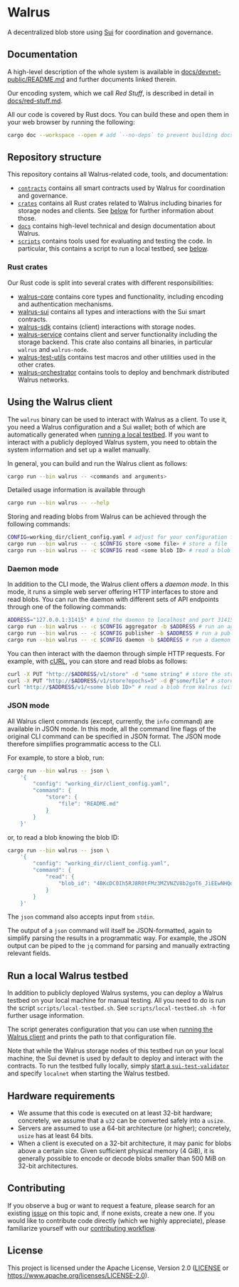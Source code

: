 # Walrus

A decentralized blob store using [Sui](https://github.com/MystenLabs/sui) for coordination and governance.

## Documentation

A high-level description of the whole system is available in
[docs/devnet-public/README.md](docs/devnet-public/README.md) and further documents linked therein.

Our encoding system, which we call *Red Stuff*, is described in detail in
[docs/red-stuff.md](docs/red-stuff.md).

All our code is covered by Rust docs. You can build these and open them in your web browser by
running the following:

```sh
cargo doc --workspace --open # add `--no-deps` to prevent building docs of all dependencies
```

## Repository structure

This repository contains all Walrus-related code, tools, and documentation:

- [`contracts`](contracts) contains all smart contracts used by Walrus for coordination and governance.
- [`crates`](crates) contains all Rust crates related to Walrus including binaries for storage nodes
  and clients. See [below](#rust-crates) for further information about those.
- [`docs`](docs) contains high-level technical and design documentation about Walrus.
- [`scripts`](docs) contains tools used for evaluating and testing the code. In particular, this
  contains a script to run a local testbed, see [below](#run-a-local-walrus-testbed).

### Rust crates

Our Rust code is split into several crates with different responsibilities:

- [walrus-core](crates/walrus-core/) contains core types and functionality, including encoding and
  authentication mechanisms.
- [walrus-sui](crates/walrus-sui/) contains all types and interactions with the Sui smart contracts.
- [walrus-sdk](crates/walrus-sdk/) contains (client) interactions with storage nodes.
- [walrus-service](crates/walrus-service/) contains client and server functionality including the
  storage backend. This crate also contains all binaries, in particular `walrus` and `walrus-node`.
- [walrus-test-utils](crates/walrus-test-utils/) contains test macros and other utilities used in
  the other crates.
- [walrus-orchestrator](crates/walrus-orchestrator/) contains tools to deploy and benchmark
  distributed Walrus networks.

## Using the Walrus client

The `walrus` binary can be used to interact with Walrus as a client. To use it, you need a Walrus
configuration and a Sui wallet; both of which are automatically generated when [running a local
testbed](#run-a-local-walrus-testbed). If you want to interact with a publicly deployed Walrus
system, you need to obtain the system information and set up a wallet manually.

In general, you can build and run the Walrus client as follows:

```sh
cargo run --bin walrus -- <commands and arguments>
```

Detailed usage information is available through

```sh
cargo run --bin walrus -- --help
```

Storing and reading blobs from Walrus can be achieved through the following commands:

```sh
CONFIG=working_dir/client_config.yaml # adjust for your configuration file
cargo run --bin walrus -- -c $CONFIG store <some file> # store a file
cargo run --bin walrus -- -c $CONFIG read <some blob ID> # read a blob
```

### Daemon mode

In addition to the CLI mode, the Walrus client offers a *daemon mode*. In this mode, it runs a
simple web server offering HTTP interfaces to store and read blobs. You can run the daemon with
different sets of API endpoints through one of the following commands:

```sh
ADDRESS="127.0.0.1:31415" # bind the daemon to localhost and port 31415
cargo run --bin walrus -- -c $CONFIG aggregator -b $ADDRESS # run an aggregator to read blobs
cargo run --bin walrus -- -c $CONFIG publisher -b $ADDRESS # run a publisher to store blobs
cargo run --bin walrus -- -c $CONFIG daemon -b $ADDRESS # run a daemon combining an aggregator and a publisher
```

You can then interact with the daemon through simple HTTP requests. For example, with
[cURL](https://curl.se), you can store and read blobs as follows:

```sh
curl -X PUT "http://$ADDRESS/v1/store" -d "some string" # store the string `some string` for 1 storage epoch
curl -X PUT "http://$ADDRESS/v1/store?epochs=5" -d @"some/file" # store file `some/file` for 5 storage epochs
curl "http://$ADDRESS/v1/<some blob ID>" # read a blob from Walrus (with aggregator or daemon)
```

### JSON mode

All Walrus client commands (except, currently, the `info` command) are available in JSON mode.
In this mode, all the command line flags of the original CLI command can be specified in JSON format.
The JSON mode therefore simplifies programmatic access to the CLI.

For example, to store a blob, run:

```sh
cargo run --bin walrus -- json \
    '{
        "config": "working_dir/client_config.yaml",
        "command": {
            "store": {
                "file": "README.md"
            }
        }
    }'
```

or, to read a blob knowing the blob ID:

```sh
cargo run --bin walrus -- json \
    '{
        "config": "working_dir/client_config.yaml",
        "command": {
            "read": {
                "blob_id": "4BKcDC0Ih5RJ8R0tFMz3MZVNZV8b2goT6_JiEEwNHQo"
            }
        }
    }'
```

The `json` command also accepts input from `stdin`.

The output of a `json` command will itself be JSON-formatted, again to simplify parsing the results in a programmatic way.
For example, the JSON output can be piped to the `jq` command for parsing and manually extracting relevant fields.

## Run a local Walrus testbed

In addition to publicly deployed Walrus systems, you can deploy a Walrus testbed on your local
machine for manual testing. All you need to do is run the script `scripts/local-testbed.sh`. See
`scripts/local-testbed.sh -h` for further usage information.

The script generates configuration that you can use when [running the Walrus
client](#using-the-walrus-client) and prints the path to that configuration file.

Note that while the Walrus storage nodes of this testbed run on your local machine, the Sui devnet
is used by default to deploy and interact with the contracts. To run the testbed fully locally, simply
[start a `sui-test-validator`](https://docs.sui.io/guides/developer/getting-started/local-network)
and specify `localnet` when starting the Walrus testbed.

## Hardware requirements

- We assume that this code is executed on at least 32-bit hardware; concretely, we assume that a `u32` can be converted
  safely into a `usize`.
- Servers are assumed to use a 64-bit architecture (or higher); concretely, `usize` has at least 64 bits.
- When a client is executed on a 32-bit architecture, it may panic for blobs above a certain size. Given sufficient
  physical memory (4 GiB), it is generally possible to encode or decode blobs smaller than 500 MiB on 32-bit
  architectures.

## Contributing

If you observe a bug or want to request a feature, please search for an existing
[issue](https://github.com/MystenLabs/walrus/issues) on this topic and, if none exists, create a new one. If you would
like to contribute code directly (which we highly appreciate), please familiarize yourself with our [contributing
workflow](./CONTRIBUTING.md).

## License

This project is licensed under the Apache License, Version 2.0 ([LICENSE](LICENSE) or
<https://www.apache.org/licenses/LICENSE-2.0>).

